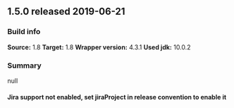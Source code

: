 ## 1.5.0 released 2019-06-21 
### Build info 
**Source:** 1.8 
**Target:** 1.8 
**Wrapper version:** 4.3.1 
**Used jdk:** 10.0.2

### Summary 
null
#### Jira support not enabled, set jiraProject in release convention to enable it 
